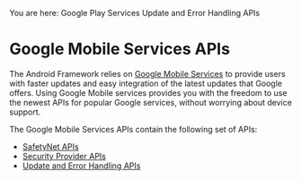                              

You are here: Google Play Services Update and Error Handling APIs

Google Mobile Services APIs
===========================

The Android Framework relies on [Google Mobile Services](https://www.android.com/intl/en_in/gms/) to provide users with faster updates and easy integration of the latest updates that Google offers. Using Google Mobile services provides you with the freedom to use the newest APIs for popular Google services, without worrying about device support.

The Google Mobile Services APIs contain the following set of APIs:

*   [SafetyNet APIs](safetynetapi.md#safetynet-apis)
*   [Security Provider APIs](securityprovider_api.md#security-provider-apis)
*   [Update and Error Handling APIs](gms_update_error_api.md#update-and-error-handling-apis)

